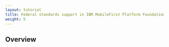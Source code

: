 ```yaml
---
layout: tutorial
title: Federal standards support in IBM MobileFirst Platform Foundation
weight: 5
---
```

## Overview